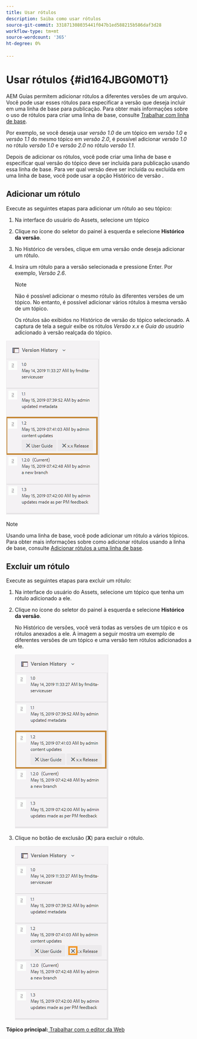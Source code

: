 ```yaml
---
title: Usar rótulos
description: Saiba como usar rótulos
source-git-commit: 331871308035441f047b1ed588215b586daf3d28
workflow-type: tm+mt
source-wordcount: '365'
ht-degree: 0%

---
```



# Usar rótulos {#id164JBG0M0T1}

AEM Guias permitem adicionar rótulos a diferentes versões de um arquivo. Você pode usar esses rótulos para especificar a versão que deseja incluir em uma linha de base para publicação. Para obter mais informações sobre o uso de rótulos para criar uma linha de base, consulte [Trabalhar com linha de base](generate-output-use-baseline-for-publishing.md#).

Por exemplo, se você deseja usar *versão 1.0* de um tópico em *versão 1.0* e *versão 1.1* do mesmo tópico em *versão 2.0*, é possível adicionar *versão 1.0* no rótulo *versão 1.0* e *versão 2.0* no rótulo *versão 1.1*.

Depois de adicionar os rótulos, você pode criar uma linha de base e especificar qual versão do tópico deve ser incluída para publicação usando essa linha de base. Para ver qual versão deve ser incluída ou excluída em uma linha de base, você pode usar a opção Histórico de versão .

## Adicionar um rótulo

Execute as seguintes etapas para adicionar um rótulo ao seu tópico:

1. Na interface do usuário do Assets, selecione um tópico
1. Clique no ícone do seletor do painel à esquerda e selecione **Histórico da versão**.
1. No Histórico de versões, clique em uma versão onde deseja adicionar um rótulo.

1. Insira um rótulo para a versão selecionada e pressione Enter. Por exemplo, *Versão 2.6*.

   >[!NOTE]
   >
   > Não é possível adicionar o mesmo rótulo às diferentes versões de um tópico. No entanto, é possível adicionar vários rótulos à mesma versão de um tópico.

   Os rótulos são exibidos no Histórico de versão do tópico selecionado. A captura de tela a seguir exibe os rótulos *Versão x.x* e *Guia do usuário* adicionado à versão realçada do tópico.


![](images/labels.png)

>[!NOTE]
>
> Usando uma linha de base, você pode adicionar um rótulo a vários tópicos. Para obter mais informações sobre como adicionar rótulos usando a linha de base, consulte [Adicionar rótulos a uma linha de base](generate-output-use-baseline-for-publishing.md#id184KD0T305Z).

## Excluir um rótulo

Execute as seguintes etapas para excluir um rótulo:

1. Na interface do usuário do Assets, selecione um tópico que tenha um rótulo adicionado a ele.
1. Clique no ícone do seletor do painel à esquerda e selecione **Histórico da versão**.

   No Histórico de versões, você verá todas as versões de um tópico e os rótulos anexados a ele. A imagem a seguir mostra um exemplo de diferentes versões de um tópico e uma versão tem rótulos adicionados a ele.

   ![](images/labels.png)

1. Clique no botão de exclusão \(**X**\) para excluir o rótulo.

   ![](images/delete-labels.png)


**Tópico principal:**[ Trabalhar com o editor da Web](web-editor.md)

